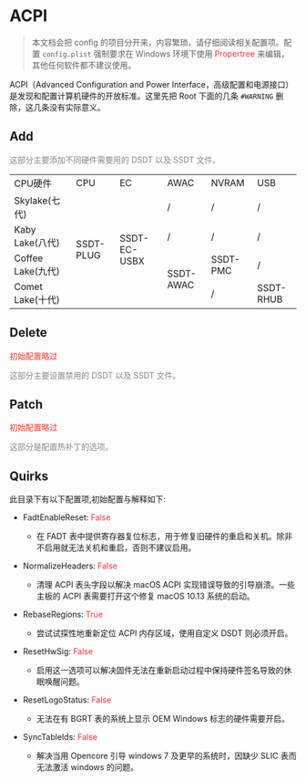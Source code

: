 # ACPI

> 本文档会把 config 的项目分开来，内容繁琐，请仔细阅读相关配置项。配置 `config.plist` 强制要求在 Windows 环境下使用 <span style="color:#FF3030">Propertree</span> 来编辑，其他任何软件都不建议使用。

ACPI（Advanced Configuration and Power Interface，高级配置和电源接口）是发现和配置计算机硬件的开放标准。这里先把 Root 下面的几条 `#WARNING` 删除，这几条没有实际意义。

## Add

<span style="color:#888">这部分主要添加不同硬件需要用的 DSDT 以及 SSDT 文件。</span>

<table>
  <tr>
    <td>CPU硬件</td>
    <td>CPU</td>
    <td>EC</td>
    <td>AWAC</td>
    <td>NVRAM</td>
    <td>USB</td>
  </tr>
  <tr>
    <td>Skylake(七代)</td>
    <td rowspan="4">SSDT-PLUG</td>
    <td rowspan="4">SSDT-EC-USBX</td>
    <td>/</td>
    <td>/</td>
    <td>/</td>
  </tr>
  <tr>
    <td>Kaby Lake(八代)</td>
    <td>/</td>
    <td>/</td>
    <td>/</td>
  </tr>
  <tr>
    <td>Coffee Lake(九代)</td>
    <td rowspan="2">SSDT-AWAC</td>
    <td>SSDT-PMC</td>
    <td>/</td>
  </tr>
  <tr>
    <td>Comet Lake(十代)</td>
    <td>/</td>
    <td>SSDT-RHUB</td>
  </tr>
</table>

## Delete

<span style="color:#FF3030">初始配置略过</span>

<span style="color:#888">这部分主要设置禁用的 DSDT 以及 SSDT 文件。</span>

## Patch

<span style="color:#FF3030">初始配置略过</span>

<span style="color:#888">这部分是配置热补丁的选项。</span>

## Quirks

此目录下有以下配置项,初始配置与解释如下:

- FadtEnableReset: <span style="color:#FF3030">False</span>

  - 在 FADT 表中提供寄存器复位标志，用于修复旧硬件的重启和关机。除非不启用就无法关机和重启，否则不建议启用。

- NormalizeHeaders: <span style="color:#FF3030">False</span>

  - 清理 ACPI 表头字段以解决 macOS ACPI 实现错误导致的引导崩溃。一些主板的 ACPI 表需要打开这个修复 macOS 10.13 系统的启动。

- RebaseRegions: <span style="color:#FF3030">True</span>

  - 尝试试探性地重新定位 ACPI 内存区域，使用自定义 DSDT 则必须开启。

- ResetHwSig: <span style="color:#FF3030">False</span>

  - 启用这一选项可以解决固件无法在重新启动过程中保持硬件签名导致的休眠唤醒问题。

- ResetLogoStatus: <span style="color:#FF3030">False</span>

  - 无法在有 BGRT 表的系统上显示 OEM Windows 标志的硬件需要开启。

- SyncTableIds: <span style="color:#FF3030">False</span>

  - 解决当用 Opencore 引导 windows 7 及更早的系统时，因缺少 SLIC 表而无法激活 windows 的问题。
